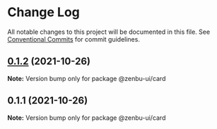 # Change Log

All notable changes to this project will be documented in this file.
See [Conventional Commits](https://conventionalcommits.org) for commit guidelines.

## [0.1.2](https://github.com/KodepandaID/zenbu-ui/compare/@zenbu-ui/card@0.1.1...@zenbu-ui/card@0.1.2) (2021-10-26)

**Note:** Version bump only for package @zenbu-ui/card





## 0.1.1 (2021-10-26)

**Note:** Version bump only for package @zenbu-ui/card
